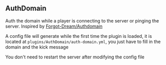## AuthDomain

Auth the domain while a player is connecting to the server or pinging the server. Inspired by [Forgot-Dream/Authdomain](https://github.com/Forgot-Dream/Authdomain)

A config file will generate while the first time the plugin is loaded, it is located at `plugins/AuthDomain/auth-domain.yml`, you just have to fill in the domain and the kick message

You don't need to restart the server after modifying the config file
